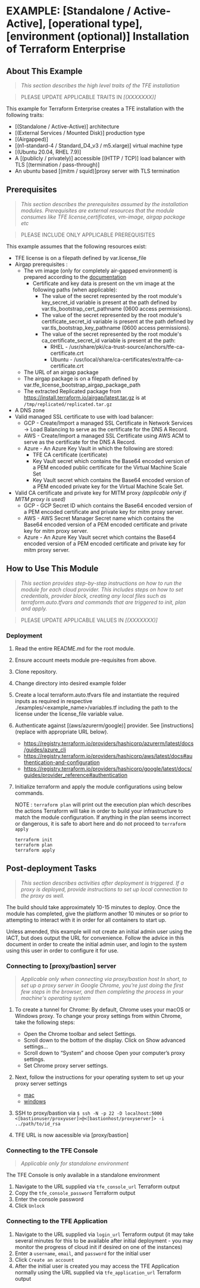 # EXAMPLE: [Standalone / Active-Active], [operational type], [environment (optional)] Installation of Terraform Enterprise

## About This Example

> *This section describes the high level traits of the TFE installation*

> PLEASE UPDATE APPLICABLE TRAITS IN *[(XXXXXXX)]*

This example for Terraform Enterprise creates a TFE installation with the following traits:

-  [(Standalone / Active-Active)] architecture
-  [(External Services / Mounted Disk)] production type
-  [(Airgapped)] 
-  [(n1-standard-4 / Standard_D4_v3 / m5.xlarge)] virtual machine type
-  [(Ubuntu 20.04,  RHEL 7.9)]
-  A [(publicly / privately)] accessible [(HTTP / TCP)] load balancer with TLS [(termination / pass-through)] 
-  An ubuntu based [(mitm / squid)]proxy server with TLS termination 

## Prerequisites

 > *This section describes the prerequisites assumed by the installation modules.*
 > *Prerequisites are external resources that the module consumes like TFE license,certificates, vm-image, airgap package etc*

> PLEASE INCLUDE ONLY APPLICABLE PREREQUISITES 

This example assumes that the following resources exist:

- TFE license is on a filepath defined by var.license_file 
- Airgap prerequisites :
  - The vm image (only for completely air-gapped environment) is prepared according to the [documentation](https://www.terraform.io/enterprise/install/interactive/installer#prepare-the-instance)
    - Certificate and key data is present on the vm image at the following paths (when applicable):
      - The value of the secret represented by the root module's key_secret_id variable is present at the  path defined by var.tls_bootstrap_cert_pathname (0600 access permissions).
      - The value of the secret represented by the root module's certificate_secret_id variable is present at the path defined by var.tls_bootstrap_key_pathname (0600 access permissions).
      - The value of the secret represented by the root module's ca_certificate_secret_id variable is present at the path:
        - RHEL   - /usr/share/pki/ca-trust-source/anchors/tfe-ca-certificate.crt
        - Ubuntu - /usr/local/share/ca-certificates/extra/tfe-ca-certificate.crt
  - The URL of an airgap package
  - The airgap package is on a filepath defined by var.tfe_license_bootstrap_airgap_package_path
  - The extracted Replicated package from https://install.terraform.io/airgap/latest.tar.gz is at `/tmp/replicated/replicated.tar.gz`
- A DNS zone
- Valid managed SSL certificate to use with load balancer:
  - GCP   - Create/Import a managed SSL Certificate in Network Services -> Load Balancing to serve as the certificate for the DNS A Record.
  - AWS   - Create/Import a managed SSL Certificate using AWS ACM to serve as the certificate for the DNS A Record.
  - Azure - An Azure Key Vault in which the following are stored:
    - TFE CA certificate (certificate)
    - Key Vault secret which contains the Base64 encoded version of a PEM encoded public certificate for the Virtual Machine Scale Set
    - Key Vault secret which contains the Base64 encoded version of a PEM encoded private key for the Virtual Machine Scale Set.
- Valid CA certificate and private key for MITM proxy *(applicable only if MITM proxy is used)*
  - GCP - GCP Secret ID which contains the Base64 encoded version of a PEM encoded certificate and private key for mitm proxy server.
  - AWS - AWS Secret Manager Secret name which contains the Base64 encoded version of a PEM encoded certificate and private key for mitm proxy server.
  - Azure - An Azure Key Vault secret which contains the Base64 encoded version of a PEM encoded certificate and private key for mitm proxy server.
  
## How to Use This Module

> *This section provides step-by-step instructions on how to run the module for each cloud provider. This includes steps on how to set credentials, provider block, creating any local files such as terraform.auto.tfvars and commands that are triggered to init, plan and apply.*

> PLEASE UPDATE APPLICABLE VALUES IN *[(XXXXXXX)]* 

### Deployment

 1. Read the entire README.md for the root module.
 2. Ensure account meets module pre-requisites from above.
 3. Clone repository.
 4. Change directory into desired example folder
 5. Create a local terraform.auto.tfvars file and instantiate the required inputs as required in respective ./examples/<example_name>/variables.tf including the path to the license under the license_file variable value.
 6. Authenticate against [(aws/azurerm/google)] provider. See [instructions](replace with appropriate URL below).
    - <https://registry.terraform.io/providers/hashicorp/azurerm/latest/docs/guides/azure_cli>
    - <https://registry.terraform.io/providers/hashicorp/aws/latest/docs#authentication-and-configuration>
    - <https://registry.terraform.io/providers/hashicorp/google/latest/docs/guides/provider_reference#authentication>
 7. Initialize terraform and apply the module configurations using below commands.

    NOTE : `terraform plan` will print out the execution plan which describes the actions Terraform will take in order to build your infrastructure to match the module configuration. If anything in the plan seems incorrect or dangerous, it is safe to abort here and do not proceed to `terraform apply`

    ```
    terraform init
    terraform plan
    terraform apply
    ```

## Post-deployment Tasks

> *This section describes activities after deployment is triggered. If a proxy is deployed, provide instructions to set up local connection to the proxy as well.*

The build should take approximately 10-15 minutes to deploy. Once the module has completed, give the platform another 10 minutes or so prior to attempting to interact with it in order for all containers to start up.

Unless amended, this example will not create an initial admin user using the IACT, but does output the URL for convenience. Follow the advice in this document in order to create the initial admin user, and login to the system using this user in order to configure it for use.

### Connecting to [proxy/bastion] server

> *Applicable only when connecting via proxy/bastion host*
> *In short, to set up a proxy server in Google Chrome, you're just doing the first few steps in the browser, and then completing the process in your machine's operating system*

1. To create a tunnel for Chrome:
   By default, Chrome uses your macOS or Windows proxy. To change your proxy settings from within Chrome, take the following steps: 
   - Open the Chrome toolbar and select Settings.
   - Scroll down to the bottom of the display. Click on Show advanced settings...
   - Scroll down to “System” and choose Open your computer’s proxy settings.
   - Set Chrome proxy server settings.
   
2. Next, follow the instructions for your operating system to set up your proxy server settings
   - [mac](https://support.apple.com/en-ca/guide/mac-help/mchlp2591/mac)
   - [windows](https://www.dummies.com/article/technology/computers/operating-systems/windows/windows-10/how-to-set-up-a-proxy-in-windows-10-140262/#tab2)
   
3. SSH to proxy/bastion via `$ ssh -N -p 22 -D localhost:5000 <[bastionuser/proxyuser]>@<[bastionhost/proxyserver]> -i ../path/to/id_rsa`
4. TFE URL is now aacessible via [proxy/bastion]

### Connecting to the TFE Console

> *Applicable only for standalone environment*

The TFE Console is only available in a standalone environment

1. Navigate to the URL supplied via `tfe_console_url` Terraform output
2. Copy the `tfe_console_password` Terraform output
3. Enter the console password
4. Click `Unlock`

### Connecting to the TFE Application

1. Navigate to the URL supplied via `login_url` Terraform output (it may take several minutes for this to be available after initial deployment - you may monitor the progress of cloud init if desired on one of the instances)
2. Enter a `username`, `email`, and `password` for the initial user
3. Click `Create an account`
4. After the initial user is created you may access the TFE Application normally using the URL supplied via `tfe_application_url` Terraform output
